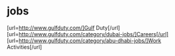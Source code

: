 jobs
====

[url=http://www.gulfduty.com/]Gulf Duty[/url] [url=http://www.gulfduty.com/category/dubai-jobs/]Careers[/url] [url=http://www.gulfduty.com/category/abu-dhabi-jobs/]Work Activities[/url]